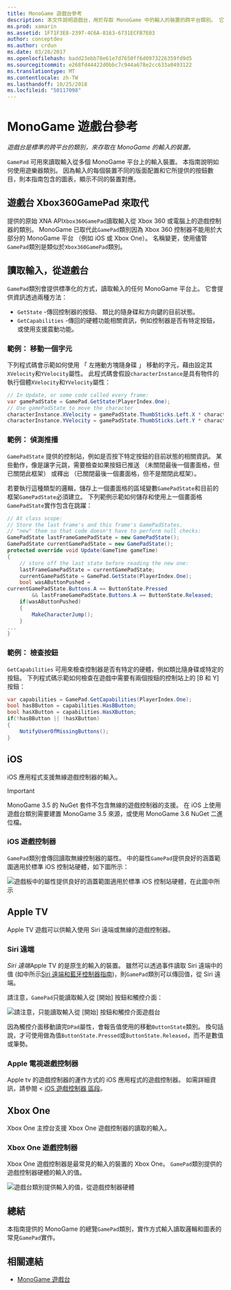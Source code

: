 ```yaml
---
title: MonoGame 遊戲台參考
description: 本文件說明遊戲台，用於存取 MonoGame 中的輸入的裝置的跨平台類別。 它討論如何讀取從遊戲台輸入，並提供範例程式碼。
ms.prod: xamarin
ms.assetid: 1F71F3E8-2397-4C6A-8163-6731ECFB7E03
author: conceptdev
ms.author: crdun
ms.date: 03/28/2017
ms.openlocfilehash: badd23ebb78e61e7d7650ff6d0973226359fd9d5
ms.sourcegitcommit: e268fd44422d0bbc7c944a678e2cc633a0493122
ms.translationtype: MT
ms.contentlocale: zh-TW
ms.lasthandoff: 10/25/2018
ms.locfileid: "50117098"
---
```

# <a name="monogame-gamepad-reference"></a>MonoGame 遊戲台參考

_遊戲台是標準的跨平台的類別，來存取在 MonoGame 的輸入的裝置。_

`GamePad` 可用來讀取輸入從多個 MonoGame 平台上的輸入裝置。 本指南說明如何使用遊樂器類別。 因為輸入的每個裝置不同的版面配置和它所提供的按鈕數目，則本指南包含的圖表，顯示不同的裝置對應。

## <a name="gamepad-as-a-replacement-for-xbox360gamepad"></a>遊戲台 Xbox360GamePad 來取代

提供的原始 XNA API`Xbox360GamePad`讀取輸入從 Xbox 360 或電腦上的遊戲控制器的類別。 MonoGame 已取代此`GamePad`類別因為 Xbox 360 控制器不能用於大部分的 MonoGame 平台 （例如 iOS 或 Xbox One）。 名稱變更，使用儘管`GamePad`類別是類似於`Xbox360GamePad`類別。

## <a name="reading-input-from-gamepad"></a>讀取輸入，從遊戲台

`GamePad`類別會提供標準化的方式，讀取輸入的任何 MonoGame 平台上。 它會提供資訊透過兩種方法：

- `GetState` -傳回控制器的按鈕、 類比的隨身碟和方向鍵的目前狀態。
- `GetCapabilities` -傳回的硬體功能相關資訊，例如控制器是否有特定按鈕，或使用支援震動功能。

### <a name="example-moving-a-character"></a>範例： 移動一個字元

下列程式碼會示範如何使用 「 左捲動方塊隨身碟 」 移動的字元，藉由設定其`XVelocity`和`YVelocity`屬性。 此程式碼會假設`characterInstance`是具有物件的執行個體`XVelocity`和`YVelocity`屬性：

```csharp
// In Update, or some code called every frame:
var gamePadState = GamePad.GetState(PlayerIndex.One);
// Use gamePadState to move the character
characterInstance.XVelocity = gamePadState.ThumbSticks.Left.X * characterInstance.MaxSpeed;
characterInstance.YVelocity = gamePadState.ThumbSticks.Left.Y * characterInstance.MaxSpeed;
```

### <a name="example-detecting-pushes"></a>範例： 偵測推播

`GamePadState` 提供的控制站，例如是否按下特定按鈕的目前狀態的相關資訊。 某些動作，像是讓字元跳，需要檢查如果按鈕已推送 （未關閉最後一個畫面格，但已關閉此框架） 或釋出 （已關閉最後一個畫面格，但不是關閉此框架）。 

若要執行這種類型的邏輯，儲存上一個畫面格的區域變數`GamePadState`和目前的框架`GamePadState`必須建立。 下列範例示範如何儲存和使用上一個畫面格`GamePadState`實作包含在跳躍：

```csharp
// At class scope:
// Store the last frame's and this frame's GamePadStates.
// "new" them so that code doesn't have to perform null checks:
GamePadState lastFrameGamePadState = new GamePadState();
GamePadState currentGamePadState = new GamePadState();
protected override void Update(GameTime gameTime)
{
    // store off the last state before reading the new one:
    lastFrameGamePadState = currentGamePadState;
    currentGamePadState = GamePad.GetState(PlayerIndex.One);
    bool wasAButtonPushed = 
currentGamePadState.Buttons.A == ButtonState.Pressed
        && lastFrameGamePadState.Buttons.A == ButtonState.Released;
    if(wasAButtonPushed)
    {
        MakeCharacterJump();
    }
...
}
```

### <a name="example-checking-for-buttons"></a>範例： 檢查按鈕

`GetCapabilities` 可用來檢查控制器是否有特定的硬體，例如類比隨身碟或特定的按鈕。 下列程式碼示範如何檢查在遊戲中需要有兩個按鈕的控制站上的 [B 和 Y] 按鈕：

```csharp
var capabilities = GamePad.GetCapabilities(PlayerIndex.One);
bool hasBButton = capabilities.HasBButton;
bool hasXButton = capabilities.HasXButton;
if(!hasBButton || !hasXButton)
{
    NotifyUserOfMissingButtons();
}
```

## <a name="ios"></a>iOS

iOS 應用程式支援無線遊戲控制器的輸入。

> [!IMPORTANT]
> MonoGame 3.5 的 NuGet 套件不包含無線的遊戲控制器的支援。 在 iOS 上使用遊戲台類別需要建置 MonoGame 3.5 來源，或使用 MonoGame 3.6 NuGet 二進位檔。 

### <a name="ios-game-controller"></a>iOS 遊戲控制器

`GamePad`類別會傳回讀取無線控制器的屬性。 中的屬性`GamePad`提供良好的涵蓋範圍適用於標準 iOS 控制站硬體，如下圖所示：

![](input-images/image1.png "遊戲板中的屬性提供良好的涵蓋範圍適用於標準 iOS 控制站硬體，在此圖中所示")

## <a name="apple-tv"></a>Apple TV

Apple TV 遊戲可以供輸入使用 Siri 遠端或無線的遊戲控制器。

### <a name="siri-remote"></a>Siri 遠端

*Siri 遠端*Apple TV 的是原生的輸入的裝置。 雖然可以透過事件讀取 Siri 遠端中的值 (如中所示[Siri 遠端和藍牙控制器指南](~/ios/tvos/platform/remote-bluetooth.md))，則`GamePad`類別可以傳回值，從 Siri 遠端。

請注意，`GamePad`只能讀取輸入從 [開始] 按鈕和觸控介面： 

![](input-images/image2.png "請注意，只能讀取輸入從 [開始] 按鈕和觸控介面遊戲台")

因為觸控介面移動讀完`DPad`屬性，會報告值使用的移動`ButtonState`類別。 換句話說，才可使用做為值`ButtonState.Pressed`或`ButtonState.Released`，而不是數值或筆勢。

### <a name="apple-tv-game-controller"></a>Apple 電視遊戲控制器

Apple tv 的遊戲控制器的運作方式的 iOS 應用程式的遊戲控制器。 如需詳細資訊，請參閱 < [iOS 遊戲控制器 區段](#iOS_Game_Controller)。 

## <a name="xbox-one"></a>Xbox One

Xbox One 主控台支援 Xbox One 遊戲控制器的讀取的輸入。

### <a name="xbox-one-game-controller"></a>Xbox One 遊戲控制器

Xbox One 遊戲控制器是最常見的輸入的裝置的 Xbox One。 `GamePad`類別提供的遊戲控制器硬體的輸入的值。

![](input-images/image3.png "遊戲台類別提供輸入的值，從遊戲控制器硬體")

## <a name="summary"></a>總結

本指南提供的 MonoGame 的總覽`GamePad`類別，實作方式輸入讀取邏輯和圖表的常見`GamePad`實作。

## <a name="related-links"></a>相關連結

- [MonoGame 遊戲台](http://www.monogame.net/documentation/?page=T_Microsoft_Xna_Framework_Input_GamePad)
